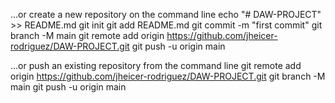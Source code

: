 …or create a new repository on the command line
echo "# DAW-PROJECT" >> README.md
git init
git add README.md
git commit -m "first commit"
git branch -M main
git remote add origin https://github.com/jheicer-rodriguez/DAW-PROJECT.git
git push -u origin main



…or push an existing repository from the command line
git remote add origin https://github.com/jheicer-rodriguez/DAW-PROJECT.git
git branch -M main
git push -u origin main
